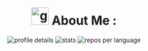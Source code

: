 <h1 align="center"> <img src="https://simpleicons.org/icons/github.svg" alt="github logo" width="40" height="40"/> About Me : </h1>
<p align="center">
  <img  src="http://github-profile-summary-cards.vercel.app/api/cards/profile-details?username=RGB-Outl4w&theme=dark" alt="profile details"/>
  <img  src="http://github-profile-summary-cards.vercel.app/api/cards/stats?username=RGB-Outl4w&theme=dark" alt="stats"/>
  <img  src="http://github-profile-summary-cards.vercel.app/api/cards/repos-per-language?username=RGB-Outl4w&theme=dark" alt="repos per language"/>
</p>
